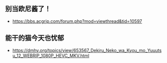 ## 别当欧尼酱了！

- https://bbs.acgrip.com/forum.php?mod=viewthread&tid=10597

## 能干的猫今天也忧郁

- https://dmhy.org/topics/view/653567_Dekiru_Neko_wa_Kyou_mo_Yuuutsu_12_WEBRIP_1080P_HEVC_MKV.html